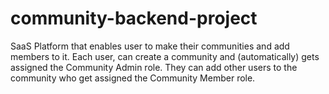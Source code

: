 # community-backend-project
SaaS Platform that enables user to make their communities and add members to it.  Each user, can create a community and (automatically) gets assigned the Community Admin role. They can add other users to the community who get assigned the Community Member role.
